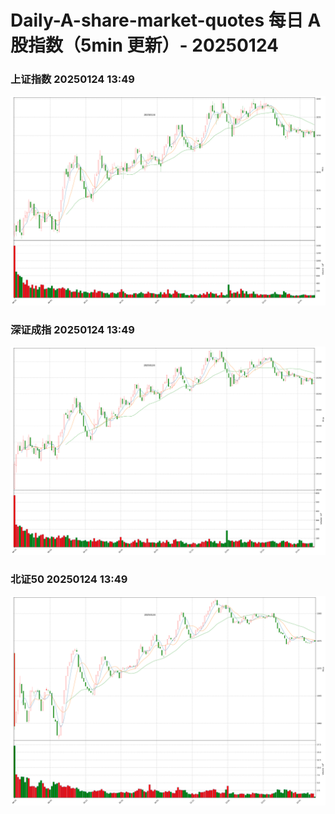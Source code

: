 
# Daily-A-share-market-quotes 每日 A 股指数（5min 更新）- 20250124

### 上证指数 20250124 13:49
![](./fig/2025/1/20250124-sh000001.png)

### 深证成指 20250124 13:49
![](./fig/2025/1/20250124-sz399001.png)

### 北证50 20250124 13:49
![](./fig/2025/1/20250124-bj899050.png)
